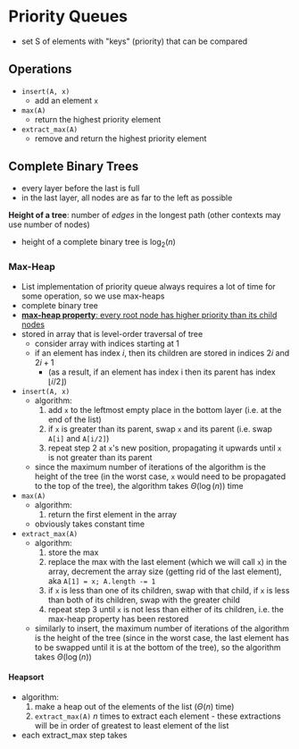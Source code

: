# Priority Queues

- set S of elements with "keys" (priority) that can be compared

## Operations

- `insert(A, x)`
  - add an element `x`
- `max(A)`
  - return the highest priority element
- `extract_max(A)`
  - remove and return the highest priority element

## Complete Binary Trees

- every layer before the last is full
- in the last layer, all nodes are as far to the left as possible

**Height of a tree**: number of *edges* in the longest path (other contexts may use number of nodes)

- height of a complete binary tree is $\log_2(n)$

### Max-Heap

- List implementation of priority queue always requires a lot of time for some operation, so we use max-heaps
- complete binary tree
- <u>**max-heap property**: every root node has higher priority than its child nodes</u>
- stored in array that is level-order traversal of tree
  - consider array with indices starting at 1
  - if an element has index $i$, then its children are stored in indices $2i$ and $2i+1$
    - (as a result, if an element has index i then its parent has index $\lfloor i/2 \rfloor$)
- `insert(A, x)`
  - algorithm:
    1. add `x` to the leftmost empty place in the bottom layer (i.e. at the end of the list)
    2. if `x` is greater than its parent, swap `x` and its parent (i.e. swap `A[i]` and `A[i/2]`)
    3. repeat step 2 at `x`'s new position, propagating it upwards until `x` is not greater than its parent
  - since the maximum number of iterations of the algorithm is the height of the tree (in the worst case, `x` would need to be propagated to the top of the tree), the algorithm takes $\Theta(\log(n))$ time
- `max(A)`
  - algorithm:
    1. return the first element in the array
  - obviously takes constant time
- `extract_max(A)`
  - algorithm:
    1. store the max
    2. replace the max with the last element (which we will call `x`) in the array, decrement the array size (getting rid of the last element), aka `A[1] = x; A.length -= 1`
    3. if `x` is less than one of its children, swap with that child, if `x` is less than both of its children, swap with the greater child
    4. repeat step 3 until `x` is not less than either of its children, i.e. the max-heap property has been restored
  - similarly to insert, the maximum number of iterations of the algorithm is the height of the tree (since in the worst case, the last element has to be swapped until it is at the bottom of the tree), so the algorithm takes $\Theta(\log(n))$

#### Heapsort

- algorithm:
  1. make a heap out of the elements of the list ($\Theta(n)$ time)
  2. `extract_max(A)` $n$ times to extract each element - these extractions will be in order of greatest to least element of the list
- each extract_max step takes 

